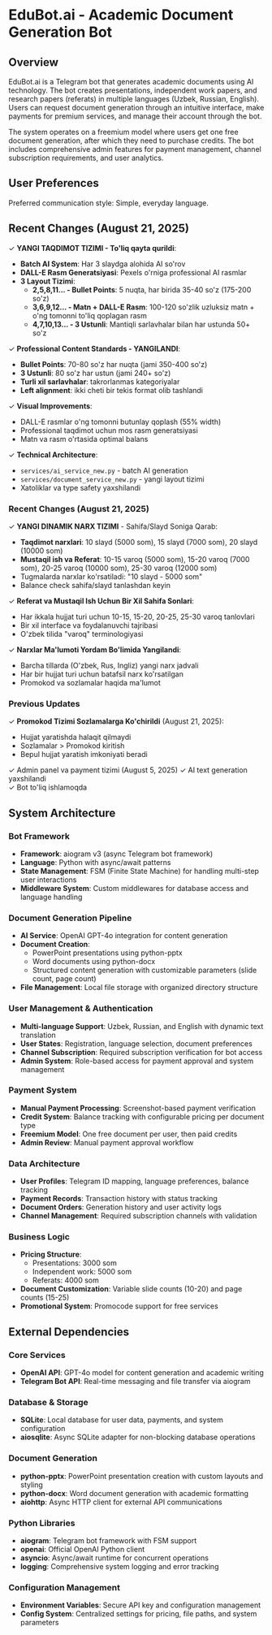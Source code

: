 # EduBot.ai - Academic Document Generation Bot

## Overview

EduBot.ai is a Telegram bot that generates academic documents using AI technology. The bot creates presentations, independent work papers, and research papers (referats) in multiple languages (Uzbek, Russian, English). Users can request document generation through an intuitive interface, make payments for premium services, and manage their account through the bot.

The system operates on a freemium model where users get one free document generation, after which they need to purchase credits. The bot includes comprehensive admin features for payment management, channel subscription requirements, and user analytics.

## User Preferences

Preferred communication style: Simple, everyday language.

## Recent Changes (August 21, 2025)

✓ **YANGI TAQDIMOT TIZIMI - To'liq qayta qurildi**:
  - **Batch AI System**: Har 3 slaydga alohida AI so'rov
  - **DALL-E Rasm Generatsiyasi**: Pexels o'rniga professional AI rasmlar
  - **3 Layout Tizimi**:
    - **2,5,8,11... - Bullet Points**: 5 nuqta, har birida 35-40 so'z (175-200 so'z)
    - **3,6,9,12... - Matn + DALL-E Rasm**: 100-120 so'zlik uzluksiz matn + o'ng tomonni to'liq qoplagan rasm
    - **4,7,10,13... - 3 Ustunli**: Mantiqli sarlavhalar bilan har ustunda 50+ so'z

✓ **Professional Content Standards - YANGILANDI**:
  - **Bullet Points**: 70-80 so'z har nuqta (jami 350-400 so'z)
  - **3 Ustunli**: 80 so'z har ustun (jami 240+ so'z)
  - **Turli xil sarlavhalar**: takrorlanmas kategoriyalar
  - **Left alignment**: ikki cheti bir tekis format olib tashlandi

✓ **Visual Improvements**:
  - DALL-E rasmlar o'ng tomonni butunlay qoplash (55% width)
  - Professional taqdimot uchun mos rasm generatsiyasi
  - Matn va rasm o'rtasida optimal balans

✓ **Technical Architecture**:
  - `services/ai_service_new.py` - batch AI generation
  - `services/document_service_new.py` - yangi layout tizimi
  - Xatoliklar va type safety yaxshilandi

### Recent Changes (August 21, 2025)

✓ **YANGI DINAMIK NARX TIZIMI** - Sahifa/Slayd Soniga Qarab:
  - **Taqdimot narxlari**: 10 slayd (5000 som), 15 slayd (7000 som), 20 slayd (10000 som)
  - **Mustaqil ish va Referat**: 10-15 varoq (5000 som), 15-20 varoq (7000 som), 20-25 varoq (10000 som), 25-30 varoq (12000 som)
  - Tugmalarda narxlar ko'rsatiladi: "10 slayd - 5000 som"
  - Balance check sahifa/slayd tanlashdan keyin

✓ **Referat va Mustaqil Ish Uchun Bir Xil Sahifa Sonlari**:
  - Har ikkala hujjat turi uchun 10-15, 15-20, 20-25, 25-30 varoq tanlovlari
  - Bir xil interface va foydalanuvchi tajribasi
  - O'zbek tilida "varoq" terminologiyasi

✓ **Narxlar Ma'lumoti Yordam Bo'limida Yangilandi**:
  - Barcha tillarda (O'zbek, Rus, Ingliz) yangi narx jadvali
  - Har bir hujjat turi uchun batafsil narx ko'rsatilgan
  - Promokod va sozlamalar haqida ma'lumot

### Previous Updates
✓ **Promokod Tizimi Sozlamalarga Ko'chirildi** (August 21, 2025):
  - Hujjat yaratishda halaqit qilmaydi
  - Sozlamalar > Promokod kiritish
  - Bepul hujjat yaratish imkoniyati beradi
  
✓ Admin panel va payment tizimi (August 5, 2025)
✓ AI text generation yaxshilandi  
✓ Bot to'liq ishlamoqda

## System Architecture

### Bot Framework
- **Framework**: aiogram v3 (async Telegram bot framework)
- **Language**: Python with async/await patterns
- **State Management**: FSM (Finite State Machine) for handling multi-step user interactions
- **Middleware System**: Custom middlewares for database access and language handling

### Document Generation Pipeline
- **AI Service**: OpenAI GPT-4o integration for content generation
- **Document Creation**: 
  - PowerPoint presentations using python-pptx
  - Word documents using python-docx
  - Structured content generation with customizable parameters (slide count, page count)
- **File Management**: Local file storage with organized directory structure

### User Management & Authentication
- **Multi-language Support**: Uzbek, Russian, and English with dynamic text translation
- **User States**: Registration, language selection, document preferences
- **Channel Subscription**: Required subscription verification for bot access
- **Admin System**: Role-based access for payment approval and system management

### Payment System
- **Manual Payment Processing**: Screenshot-based payment verification
- **Credit System**: Balance tracking with configurable pricing per document type
- **Freemium Model**: One free document per user, then paid credits
- **Admin Review**: Manual payment approval workflow

### Data Architecture
- **User Profiles**: Telegram ID mapping, language preferences, balance tracking
- **Payment Records**: Transaction history with status tracking
- **Document Orders**: Generation history and user activity logs
- **Channel Management**: Required subscription channels with validation

### Business Logic
- **Pricing Structure**: 
  - Presentations: 3000 som
  - Independent work: 5000 som
  - Referats: 4000 som
- **Document Customization**: Variable slide counts (10-20) and page counts (15-25)
- **Promotional System**: Promocode support for free services

## External Dependencies

### Core Services
- **OpenAI API**: GPT-4o model for content generation and academic writing
- **Telegram Bot API**: Real-time messaging and file transfer via aiogram

### Database & Storage
- **SQLite**: Local database for user data, payments, and system configuration
- **aiosqlite**: Async SQLite adapter for non-blocking database operations

### Document Generation
- **python-pptx**: PowerPoint presentation creation with custom layouts and styling
- **python-docx**: Word document generation with academic formatting
- **aiohttp**: Async HTTP client for external API communications

### Python Libraries
- **aiogram**: Telegram bot framework with FSM support
- **openai**: Official OpenAI Python client
- **asyncio**: Async/await runtime for concurrent operations
- **logging**: Comprehensive system logging and error tracking

### Configuration Management
- **Environment Variables**: Secure API key and configuration management
- **Config System**: Centralized settings for pricing, file paths, and system parameters